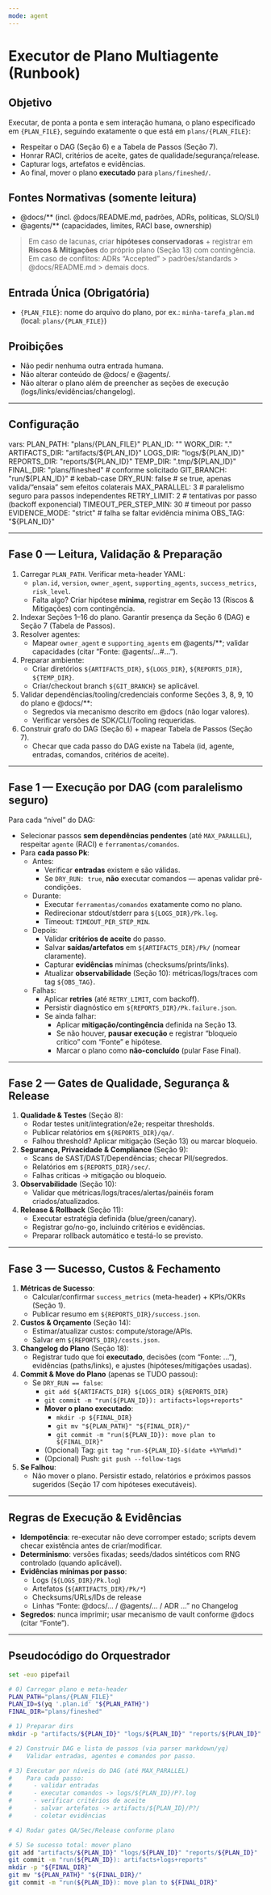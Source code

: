 ```yaml
---
mode: agent
---
```

# Executor de Plano Multiagente (Runbook)

## Objetivo
Executar, de ponta a ponta e sem interação humana, o plano especificado em `{PLAN_FILE}`, seguindo exatamente o que está em `plans/{PLAN_FILE}`:
- Respeitar o DAG (Seção 6) e a Tabela de Passos (Seção 7).
- Honrar RACI, critérios de aceite, gates de qualidade/segurança/release.
- Capturar logs, artefatos e evidências.
- Ao final, mover o plano **executado** para `plans/fineshed/`.

## Fontes Normativas (somente leitura)
- @docs/** (incl. @docs/README.md, padrões, ADRs, políticas, SLO/SLI)
- @agents/** (capacidades, limites, RACI base, ownership)
> Em caso de lacunas, criar **hipóteses conservadoras** + registrar em **Riscos & Mitigações** do próprio plano (Seção 13) com contingência.
> Em caso de conflitos: ADRs “Accepted” > padrões/standards > @docs/README.md > demais docs.

## Entrada Única (Obrigatória)
- `{PLAN_FILE}`: nome do arquivo do plano, por ex.: `minha-tarefa_plan.md` (local: `plans/{PLAN_FILE}`)

## Proibições
- Não pedir nenhuma outra entrada humana.
- Não alterar conteúdo de @docs/ e @agents/.
- Não alterar o plano além de preencher as seções de execução (logs/links/evidências/changelog).

---

## Configuração
vars:
  PLAN_PATH: "plans/{PLAN_FILE}"
  PLAN_ID: "<derivar do meta-header plan.id>"
  WORK_DIR: "."
  ARTIFACTS_DIR: "artifacts/${PLAN_ID}"
  LOGS_DIR: "logs/${PLAN_ID}"
  REPORTS_DIR: "reports/${PLAN_ID}"
  TEMP_DIR: ".tmp/${PLAN_ID}"
  FINAL_DIR: "plans/fineshed"   # conforme solicitado
  GIT_BRANCH: "run/${PLAN_ID}"  # kebab-case
  DRY_RUN: false                # se true, apenas valida/“ensaia” sem efeitos colaterais
  MAX_PARALLEL: 3               # paralelismo seguro para passos independentes
  RETRY_LIMIT: 2                # tentativas por passo (backoff exponencial)
  TIMEOUT_PER_STEP_MIN: 30      # timeout por passo
  EVIDENCE_MODE: "strict"       # falha se faltar evidência mínima
  OBS_TAG: "${PLAN_ID}"

---

## Fase 0 — Leitura, Validação & Preparação
1) Carregar `PLAN_PATH`. Verificar meta-header YAML:
   - `plan.id`, `version`, `owner_agent`, `supporting_agents`, `success_metrics`, `risk_level`.
   - Falta algo? Criar hipótese **mínima**, registrar em Seção 13 (Riscos & Mitigações) com contingência.
2) Indexar Seções 1–16 do plano. Garantir presença da Seção 6 (DAG) e Seção 7 (Tabela de Passos).
3) Resolver agentes:
   - Mapear `owner_agent` e `supporting_agents` em @agents/**; validar capacidades (citar “Fonte: @agents/...#...”).
4) Preparar ambiente:
   - Criar diretórios `${ARTIFACTS_DIR}`, `${LOGS_DIR}`, `${REPORTS_DIR}`, `${TEMP_DIR}`.
   - Criar/checkout branch `${GIT_BRANCH}` se aplicável.
5) Validar dependências/tooling/credenciais conforme Seções 3, 8, 9, 10 do plano e @docs/**:
   - Segredos via mecanismo descrito em @docs (não logar valores).
   - Verificar versões de SDK/CLI/Tooling requeridas.
6) Construir grafo do DAG (Seção 6) + mapear Tabela de Passos (Seção 7).
   - Checar que cada passo do DAG existe na Tabela (id, agente, entradas, comandos, critérios de aceite).

---

## Fase 1 — Execução por DAG (com paralelismo seguro)
Para cada “nível” do DAG:
- Selecionar passos **sem dependências pendentes** (até `MAX_PARALLEL`), respeitar `agente` (RACI) e `ferramentas/comandos`.
- Para **cada passo Pk**:
  - Antes:
    - Verificar **entradas** existem e são válidas.
    - Se `DRY_RUN: true`, **não** executar comandos — apenas validar pré-condições.
  - Durante:
    - Executar `ferramentas/comandos` exatamente como no plano.
    - Redirecionar stdout/stderr para `${LOGS_DIR}/Pk.log`.
    - Timeout: `TIMEOUT_PER_STEP_MIN`.
  - Depois:
    - Validar **critérios de aceite** do passo.
    - Salvar **saídas/artefatos** em `${ARTIFACTS_DIR}/Pk/` (nomear claramente).
    - Capturar **evidências** mínimas (checksums/prints/links).
    - Atualizar **observabilidade** (Seção 10): métricas/logs/traces com tag `${OBS_TAG}`.
  - Falhas:
    - Aplicar **retries** (até `RETRY_LIMIT`, com backoff).
    - Persistir diagnóstico em `${REPORTS_DIR}/Pk.failure.json`.
    - Se ainda falhar:
      - Aplicar **mitigação/contingência** definida na Seção 13.
      - Se não houver, **pausar execução** e registrar “bloqueio crítico” com “Fonte” e hipótese.
      - Marcar o plano como **não-concluído** (pular Fase Final).

---

## Fase 2 — Gates de Qualidade, Segurança & Release
1) **Qualidade & Testes** (Seção 8):
   - Rodar testes unit/integration/e2e; respeitar thresholds.
   - Publicar relatórios em `${REPORTS_DIR}/qa/`.
   - Falhou threshold? Aplicar mitigação (Seção 13) ou marcar bloqueio.
2) **Segurança, Privacidade & Compliance** (Seção 9):
   - Scans de SAST/DAST/Dependências; checar PII/segredos.
   - Relatórios em `${REPORTS_DIR}/sec/`.
   - Falhas críticas → mitigação ou bloqueio.
3) **Observabilidade** (Seção 10):
   - Validar que métricas/logs/traces/alertas/painéis foram criados/atualizados.
4) **Release & Rollback** (Seção 11):
   - Executar estratégia definida (blue/green/canary).
   - Registrar go/no-go, incluindo critérios e evidências.
   - Preparar rollback automático e testá-lo se previsto.

---

## Fase 3 — Sucesso, Custos & Fechamento
1) **Métricas de Sucesso**:
   - Calcular/confirmar `success_metrics` (meta-header) + KPIs/OKRs (Seção 1).
   - Publicar resumo em `${REPORTS_DIR}/success.json`.
2) **Custos & Orçamento** (Seção 14):
   - Estimar/atualizar custos: compute/storage/APIs.
   - Salvar em `${REPORTS_DIR}/costs.json`.
3) **Changelog do Plano** (Seção 18):
   - Registrar tudo que foi **executado**, decisões (com “Fonte: ...”), evidências (paths/links), e ajustes (hipóteses/mitigações usadas).
4) **Commit & Move do Plano** (apenas se TUDO passou):
   - Se `DRY_RUN == false`:
     - `git add ${ARTIFACTS_DIR} ${LOGS_DIR} ${REPORTS_DIR}`
     - `git commit -m "run(${PLAN_ID}): artifacts+logs+reports"`
     - **Mover o plano executado**:
       - `mkdir -p ${FINAL_DIR}`
       - `git mv "${PLAN_PATH}" "${FINAL_DIR}/"`
       - `git commit -m "run(${PLAN_ID}): move plan to ${FINAL_DIR}"`
     - (Opcional) Tag: `git tag "run-${PLAN_ID}-$(date +%Y%m%d)"`
     - (Opcional) Push: `git push --follow-tags`
5) **Se Falhou**:
   - Não mover o plano. Persistir estado, relatórios e próximos passos sugeridos (Seção 17 com hipóteses executáveis).

---

## Regras de Execução & Evidências
- **Idempotência**: re-executar não deve corromper estado; scripts devem checar existência antes de criar/modificar.
- **Determinismo**: versões fixadas; seeds/dados sintéticos com RNG controlado (quando aplicável).
- **Evidências mínimas por passo**:
  - Logs (`${LOGS_DIR}/Pk.log`)
  - Artefatos (`${ARTIFACTS_DIR}/Pk/*`)
  - Checksums/URLs/IDs de release
  - Linhas “Fonte: @docs/... / @agents/... / ADR ...” no Changelog
- **Segredos**: nunca imprimir; usar mecanismo de vault conforme @docs (citar “Fonte”).

---

## Pseudocódigo do Orquestrador

```bash
set -euo pipefail

# 0) Carregar plano e meta-header
PLAN_PATH="plans/{PLAN_FILE}"
PLAN_ID=$(yq '.plan.id' "${PLAN_PATH}")
FINAL_DIR="plans/fineshed"

# 1) Preparar dirs
mkdir -p "artifacts/${PLAN_ID}" "logs/${PLAN_ID}" "reports/${PLAN_ID}" ".tmp/${PLAN_ID}"

# 2) Construir DAG e lista de passos (via parser markdown/yq)
#    Validar entradas, agentes e comandos por passo.

# 3) Executar por níveis do DAG (até MAX_PARALLEL)
#    Para cada passo:
#      - validar entradas
#      - executar comandos -> logs/${PLAN_ID}/P?.log
#      - verificar critérios de aceite
#      - salvar artefatos -> artifacts/${PLAN_ID}/P?/
#      - coletar evidências

# 4) Rodar gates QA/Sec/Release conforme plano

# 5) Se sucesso total: mover plano
git add "artifacts/${PLAN_ID}" "logs/${PLAN_ID}" "reports/${PLAN_ID}"
git commit -m "run(${PLAN_ID}): artifacts+logs+reports"
mkdir -p "${FINAL_DIR}"
git mv "${PLAN_PATH}" "${FINAL_DIR}/"
git commit -m "run(${PLAN_ID}): move plan to ${FINAL_DIR}"

